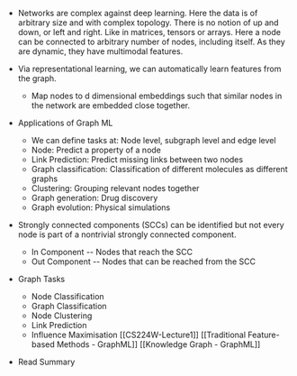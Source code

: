 * Networks are complex against deep learning. Here the data is of arbitrary size and with complex topology. There is no notion of up and down, or left and right. Like in matrices, tensors or arrays. Here a node can be connected to arbitrary number of nodes, including itself. As they are dynamic, they have multimodal features. 
* Via representational learning, we can automatically learn features from the graph.
	* Map nodes to d dimensional embeddings such that similar nodes in the network are embedded close together.
* Applications of Graph ML
	* We can define tasks at: Node level, subgraph level and edge level
	* Node: Predict a property of a node
	* Link Prediction: Predict missing links between two nodes
	* Graph classification: Classification of different molecules as different graphs
	* Clustering: Grouping relevant nodes together
	* Graph generation: Drug discovery
	* Graph evolution: Physical simulations
* Strongly connected components (SCCs) can be identified but not every node is part of a nontrivial strongly connected component. 
	* In Component -- Nodes that reach the SCC
	* Out Component -- Nodes that can be reached from the SCC

* Graph Tasks
	* Node Classification
	* Graph Classification
	* Node Clustering
	* Link Prediction
	* Influence Maximisation
[[CS224W-Lecture1]]
[[Traditional Feature-based Methods - GraphML]]
[[Knowledge Graph - GraphML]]

* Read Summary
